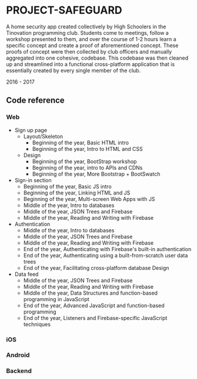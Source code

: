 # PROJECT-SAFEGUARD
A home security app created collectively by High Schoolers in the Tinovation programming club. Students come to meetings, follow a workshop presented to them, and over the course of 1-2 hours learn a specific concept and create a proof of aforementioned concept. These proofs of concept were then collected by club officers and manually aggregated into one cohesive, codebase. This codebase was then cleaned up and streamlined into a functional cross-platform application that is essentially created by every single member of the club.

2016 - 2017

## Code reference

### Web

* Sign up page
  * Layout/Skeleton
    * Beginning of the year, Basic HTML intro
    * Beginning of the year, Intro to HTML and CSS
  * Design
    * Beginning of the year, BootStrap workshop
    * Beginning of the year, intro to APIs and CDNs
    * Beginning of the year, More Bootstrap + BootSwatch
* Sign-in section
  * Beginning of the year, Basic JS intro
  * Beginning of the year, Linking HTML and JS
  * Beginning of the year, Multi-screen Web Apps with JS
  * Middle of the year, Intro to databases
  * Middle of the year, JSON Trees and Firebase
  * Middle of the year, Reading and Writing with Firebase
* Authentication
  * Middle of the year, Intro to databases
  * Middle of the year, JSON Trees and Firebase
  * Middle of the year, Reading and Writing with Firebase
  * End of the year, Authenticating with Firebase's built-in authentication
  * End of the year, Authenticating using a built-from-scratch user data trees
  * End of the year, Facilitating cross-platform database Design
* Data feed
  * Middle of the year, JSON Trees and Firebase
  * Middle of the year, Reading and Writing with Firebase
  * Middle of the year, Data Structures and function-based programming in JavaScript
  * End of the year, Advanced JavaScript and function-based programming
  * End of the year, Listeners and Firebase-specific JavaScript techniques


### iOS

### Android

### Backend

